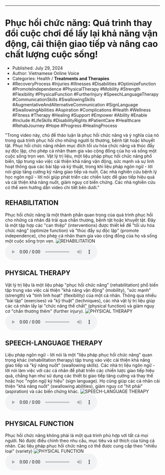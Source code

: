 
---

# Phục hồi chức năng: Quá trình thay đổi cuộc chơi để lấy lại khả năng vận động, cải thiện giao tiếp và nâng cao chất lượng cuộc sống!

- Published: July 29, 2024
- Author: Vietnamese Online Voice
- Categories: Health / **Treatments and Therapies**
- #RecoveryProcess #Injuries #Illnesses #Disabilities #OptimizeFunction #PromoteIndependence #PhysicalTherapy #Mobility #Strength #Flexibility #PhysicalFunction #FurtherInjury #SpeechLanguageTherapy #CommunicationSkills #SwallowingSkills #AugmentativeAndAlternativeCommunication #SignLanguage #SwallowingAbilities #Aspiration #Complications #Health #Wellness #Fitness #Therapy #Healing #Support #Empower #Ability #Enable #Include #LifeSkills #DisabilityRights #PatientCare #Healthcare #RehabJourney #Hope #Progress #HealingProcess

"Trong video này, chủ đề thảo luận là phục hồi chức năng và ý nghĩa của nó trong quá trình phục hồi cho những người bị thương, bệnh tật hoặc khuyết tật. Phục hồi chức năng nhằm mục đích tối ưu hóa chức năng và thúc đẩy sự độc lập, cho phép cá nhân tham gia vào cộng đồng của họ và sống một cuộc sống trọn vẹn. Vật lý trị liệu, một liệu pháp phục hồi chức năng phổ biến, tập trung vào việc cải thiện khả năng vận động, sức mạnh và sự linh hoạt thông qua các bài tập và kỹ thuật, trong khi liệu pháp ngôn ngữ - lời nói giúp tăng cường kỹ năng giao tiếp và nuốt. Các nhà nghiên cứu bệnh lý học ngôn ngữ - lời nói giúp phát triển các chiến lược để giao tiếp hiệu quả và cải thiện khả năng nuốt, giảm nguy cơ biến chứng. Các nhà nghiên cứu có thể xem hướng dẫn video chi tiết bên dưới."


## REHABILITATION

Phục hồi chức năng là một thành phần quan trọng của quá trình phục hồi cho những cá nhân đã trải qua chấn thương, bệnh tật hoặc khuyết tật. Đây là một tập hợp các "can thiệp" (interventions) được thiết kế để "tối ưu hóa chức năng" (optimize function) và "thúc đẩy sự độc lập" (promote independence), cho phép cá nhân tham gia vào cộng đồng của họ và sống một cuộc sống trọn vẹn.
![REHABILITATION](https://http-archiver-apis-production-80.schnworks.com/storage/images/transitions/2024-07-29/transition--24251301026-Montserrat-Regular-283593.jpg)
<audio controls>
    <source src="https://http-archiver-apis-production-80.schnworks.com/storage/storage/audio/file-11527696165.mp3" type="audio/mpeg">
</audio>



## PHYSICAL THERAPY

Vật lý trị liệu là một liệu pháp "phục hồi chức năng" (rehabilitation) phổ biến tập trung vào việc cải thiện "khả năng vận động" (mobility), "sức mạnh" (strength) và "tính linh hoạt" (flexibility) của một cá nhân. Thông qua nhiều "bài tập" (exercises) và "kỹ thuật" (techniques), các nhà vật lý trị liệu giúp các cá nhân lấy lại "chức năng thể chất" (physical function) và giảm nguy cơ "chấn thương thêm" (further injury).
![PHYSICAL THERAPY](https://http-archiver-apis-production-80.schnworks.com/storage/images/transitions/2024-07-29/transition-10229517961-Montserrat-Thin-4A148C.jpg)
<audio controls>
    <source src="https://http-archiver-apis-production-80.schnworks.com/storage/storage/audio/file-15594299536.mp3" type="audio/mpeg">
</audio>



## SPEECH-LANGUAGE THERAPY

Liệu pháp ngôn ngữ - lời nói là một "liệu pháp phục hồi chức năng" quan trọng khác (rehabilitation therapy) tập trung vào việc cải thiện khả năng giao tiếp và "kỹ năng nuốt" (swallowing skills). Các nhà trị liệu ngôn ngữ - lời nói làm việc với các cá nhân để phát triển các chiến lược giao tiếp hiệu quả, chẳng hạn như sử dụng các thiết bị giao tiếp tăng cường và thay thế hoặc học "ngôn ngữ ký hiệu" (sign language). Họ cũng giúp các cá nhân cải thiện "khả năng nuốt" (swallowing abilities), giảm nguy cơ "hít phải" (aspiration) và các biến chứng khác.
![SPEECH-LANGUAGE THERAPY](https://http-archiver-apis-production-80.schnworks.com/storage/images/transitions/2024-07-29/transition-39302185753-Montserrat-Bold-9C27B0.jpg)
<audio controls>
    <source src="https://http-archiver-apis-production-80.schnworks.com/storage/storage/audio/file-23328538451.mp3" type="audio/mpeg">
</audio>



## PHYSICAL FUNCTION

Phục hồi chức năng không phải là một quá trình phù hợp với tất cả mọi người. Nó được điều chỉnh theo nhu cầu, mục tiêu và sở thích của từng cá nhân. Các liệu pháp phục hồi chức năng có thể được cung cấp theo "nhiều loại" (variety)
![PHYSICAL FUNCTION](https://http-archiver-apis-production-80.schnworks.com/storage/images/transitions/2024-07-29/transition-48033172598-Montserrat-SemiBold-303F9F.jpg)
<audio controls>
    <source src="https://http-archiver-apis-production-80.schnworks.com/storage/storage/audio/file-9288733055.mp3" type="audio/mpeg">
</audio>

